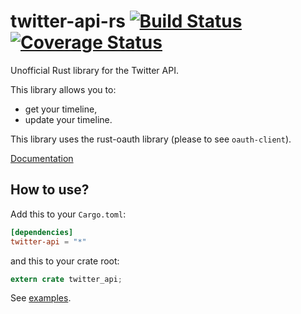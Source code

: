 # twitter-api-rs [![Build Status](https://travis-ci.org/gifnksm/twitter-api-rs.svg)](https://travis-ci.org/gifnksm/twitter-api-rs) [![Coverage Status](https://coveralls.io/repos/gifnksm/twitter-api-rs/badge.svg?branch=master&service=github)](https://coveralls.io/github/gifnksm/twitter-api-rs?branch=master)

Unofficial Rust library for the Twitter API.

This library allows you to:

*   get your timeline,
*   update your timeline.

This library uses the rust-oauth library (please to see ```oauth-client```).

[Documentation](https://gifnksm.github.io/twitter-api-rs)

## How to use?

Add this to your `Cargo.toml`:

```toml
[dependencies]
twitter-api = "*"
```

and this to your crate root:

```rust
extern crate twitter_api;
```

See [examples](./examples).
